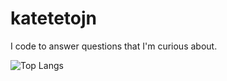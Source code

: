 # katetetojn

I code to answer questions that I'm curious about.

![Top Langs](https://github-readme-stats.vercel.app/api/top-langs/?username=katetetojn&layout=compact)
